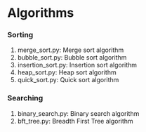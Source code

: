 # Algorithms
### Sorting
1. merge_sort.py: Merge sort algorithm
2. bubble_sort.py: Bubble sort algorithm
3. insertion_sort.py: Insertion sort algorithm
4. heap_sort.py: Heap sort algorithm
5. quick_sort.py: Quick sort algorithm
### Searching
1. binary_search.py: Binary search algorithm
2. bft_tree.py: Breadth First Tree algorithm
